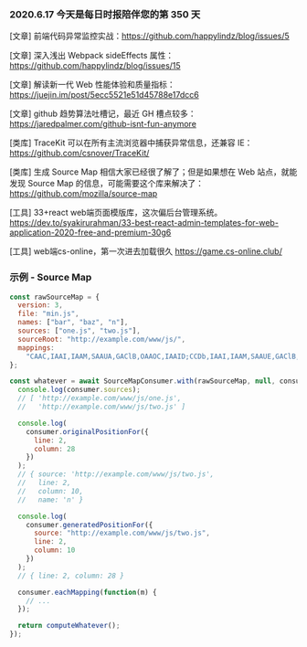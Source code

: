 ### 2020.6.17 今天是每日时报陪伴您的第 350 天

[文章] 前端代码异常监控实战：<https://github.com/happylindz/blog/issues/5>

[文章] 深入浅出 Webpack sideEffects 属性：<https://github.com/happylindz/blog/issues/15>

[文章] 解读新一代 Web 性能体验和质量指标：<https://juejin.im/post/5ecc5521e51d45788e17dcc6>

[文章] github 趋势算法吐槽记，最近 GH 槽点较多：<https://jaredpalmer.com/github-isnt-fun-anymore>

[类库] TraceKit 可以在所有主流浏览器中捕获异常信息，还兼容 IE：<https://github.com/csnover/TraceKit/>

[类库] 生成 Source Map 相信大家已经很了解了；但是如果想在 Web 站点，就能发现 Source Map 的信息，可能需要这个库来解决了：<https://github.com/mozilla/source-map>

[工具] 33+react web端页面模版库，这次偏后台管理系统。<https://dev.to/syakirurahman/33-best-react-admin-templates-for-web-application-2020-free-and-premium-30g6>

[工具] web端cs-online，第一次进去加载很久 <https://game.cs-online.club/>

### 示例 - Source Map

```js
const rawSourceMap = {
  version: 3,
  file: "min.js",
  names: ["bar", "baz", "n"],
  sources: ["one.js", "two.js"],
  sourceRoot: "http://example.com/www/js/",
  mappings:
    "CAAC,IAAI,IAAM,SAAUA,GAClB,OAAOC,IAAID;CCDb,IAAI,IAAM,SAAUE,GAClB,OAAOA"
};

const whatever = await SourceMapConsumer.with(rawSourceMap, null, consumer => {
  console.log(consumer.sources);
  // [ 'http://example.com/www/js/one.js',
  //   'http://example.com/www/js/two.js' ]

  console.log(
    consumer.originalPositionFor({
      line: 2,
      column: 28
    })
  );
  // { source: 'http://example.com/www/js/two.js',
  //   line: 2,
  //   column: 10,
  //   name: 'n' }

  console.log(
    consumer.generatedPositionFor({
      source: "http://example.com/www/js/two.js",
      line: 2,
      column: 10
    })
  );
  // { line: 2, column: 28 }

  consumer.eachMapping(function(m) {
    // ...
  });

  return computeWhatever();
});
```
